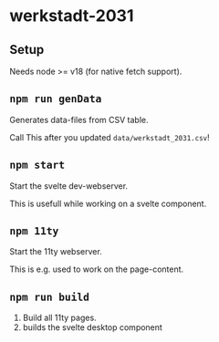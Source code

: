 # werkstadt-2031

## Setup

Needs node >= v18 (for native fetch support).

## `npm run genData`

Generates data-files from CSV table.

Call This after you updated `data/werkstadt_2031.csv`!

## `npm start`

Start the svelte dev-webserver.

This is usefull while working on a svelte component.
## `npm 11ty`

Start the 11ty webserver.

This is e.g. used to work on the page-content.

## `npm run build`

1. Build all 11ty pages.
2. builds the svelte desktop component

